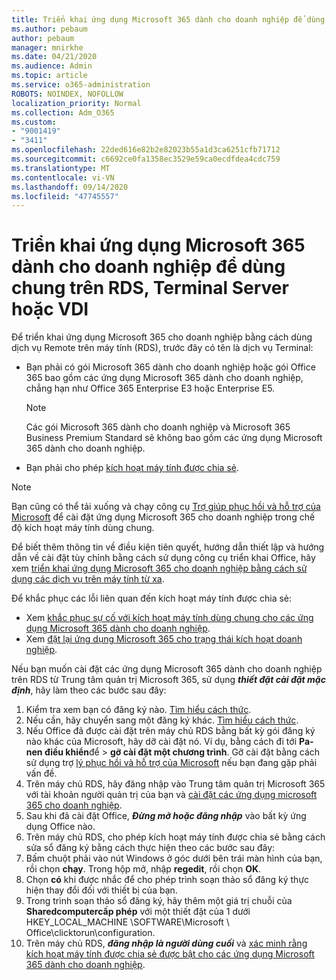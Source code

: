 ```yaml
---
title: Triển khai ứng dụng Microsoft 365 dành cho doanh nghiệp để dùng chung trên RDS, Terminal Server hoặc VDI
ms.author: pebaum
author: pebaum
manager: mnirkhe
ms.date: 04/21/2020
ms.audience: Admin
ms.topic: article
ms.service: o365-administration
ROBOTS: NOINDEX, NOFOLLOW
localization_priority: Normal
ms.collection: Adm_O365
ms.custom:
- "9001419"
- "3411"
ms.openlocfilehash: 22ded616e82b2e82023b55a1d3ca6251cfb71712
ms.sourcegitcommit: c6692ce0fa1358ec3529e59ca0ecdfdea4cdc759
ms.translationtype: MT
ms.contentlocale: vi-VN
ms.lasthandoff: 09/14/2020
ms.locfileid: "47745557"
---
```

# <a name="deploying-microsoft-365-apps-for-enterprise-for-shared-use-on-rds-terminal-server-or-vdi"></a>Triển khai ứng dụng Microsoft 365 dành cho doanh nghiệp để dùng chung trên RDS, Terminal Server hoặc VDI

Để triển khai ứng dụng Microsoft 365 cho doanh nghiệp bằng cách dùng dịch vụ Remote trên máy tính (RDS), trước đây có tên là dịch vụ Terminal:
- Bạn phải có gói Microsoft 365 dành cho doanh nghiệp hoặc gói Office 365 bao gồm các ứng dụng Microsoft 365 dành cho doanh nghiệp, chẳng hạn như Office 365 Enterprise E3 hoặc Enterprise E5.
   > [!NOTE] 
   > Các gói Microsoft 365 dành cho doanh nghiệp và Microsoft 365 Business Premium Standard sẽ không bao gồm các ứng dụng Microsoft 365 dành cho doanh nghiệp.
- Bạn phải cho phép [kích hoạt máy tính được chia sẻ](https://docs.microsoft.com/DeployOffice/overview-shared-computer-activation).

> [!NOTE]
> Bạn cũng có thể tải xuống và chạy công cụ [Trợ giúp phục hồi và hỗ trợ của Microsoft](https://aka.ms/SaRA_OfficeSCA_M365Portal) để cài đặt ứng dụng Microsoft 365 cho doanh nghiệp trong chế độ kích hoạt máy tính dùng chung.

Để biết thêm thông tin về điều kiện tiên quyết, hướng dẫn thiết lập và hướng dẫn về cài đặt tùy chỉnh bằng cách sử dụng công cụ triển khai Office, hãy xem [triển khai ứng dụng Microsoft 365 cho doanh nghiệp bằng cách sử dụng các dịch vụ trên máy tính từ xa](https://docs.microsoft.com/DeployOffice/deploy-microsoft-365-apps-remote-desktop-services).

Để khắc phục các lỗi liên quan đến kích hoạt máy tính được chia sẻ:
- Xem [khắc phục sự cố với kích hoạt máy tính dùng chung cho các ứng dụng Microsoft 365 dành cho doanh nghiệp](https://docs.microsoft.com/DeployOffice/troubleshoot-shared-computer-activation).
- Xem [đặt lại ứng dụng Microsoft 365 cho trạng thái kích hoạt doanh nghiệp](https://go.microsoft.com/fwlink/?linkid=2109218).

Nếu bạn muốn cài đặt các ứng dụng Microsoft 365 dành cho doanh nghiệp trên RDS từ Trung tâm quản trị Microsoft 365, sử dụng ***thiết đặt cài đặt mặc định***, hãy làm theo các bước sau đây:

1.    Kiểm tra xem bạn có đăng ký nào. [Tìm hiểu cách thức](https://docs.microsoft.com/microsoft-365/admin/admin-overview/what-subscription-do-i-have).
2.    Nếu cần, hãy chuyển sang một đăng ký khác. [Tìm hiểu cách thức](https://docs.microsoft.com/microsoft-365/commerce/subscriptions/switch-to-a-different-plan).
3.    Nếu Office đã được cài đặt trên máy chủ RDS bằng bất kỳ gói đăng ký nào khác của Microsoft, hãy dỡ cài đặt nó. Ví dụ, bằng cách đi tới **Pa-nen điều khiển**để  >  **gỡ cài đặt một chương trình**. Gỡ cài đặt bằng cách sử dụng trợ [lý phục hồi và hỗ trợ của Microsoft](https://aka.ms/SARA-OfficeUninstall-Alchemy) nếu bạn đang gặp phải vấn đề.
4.    Trên máy chủ RDS, hãy đăng nhập vào Trung tâm quản trị Microsoft 365 với tài khoản người quản trị của bạn và [cài đặt các ứng dụng microsoft 365 cho doanh nghiệp](https://portal.office.com/OLS/MySoftware.aspx).
5.    Sau khi đã cài đặt Office, ***Đừng mở hoặc đăng nhập*** vào bất kỳ ứng dụng Office nào.
6.    Trên máy chủ RDS, cho phép kích hoạt máy tính được chia sẻ bằng cách sửa sổ đăng ký bằng cách thực hiện theo các bước sau đây:
   1. Bấm chuột phải vào nút Windows ở góc dưới bên trái màn hình của bạn, rồi chọn **chạy**. Trong hộp mở, nhập **regedit**, rồi chọn **OK**.
   2. Chọn **có** khi được nhắc để cho phép trình soạn thảo sổ đăng ký thực hiện thay đổi đối với thiết bị của bạn.
   3. Trong trình soạn thảo sổ đăng ký, hãy thêm một giá trị chuỗi của **Sharedcomputercấp phép** với một thiết đặt của 1 dưới HKEY_LOCAL_MACHINE \SOFTWARE\Microsoft \ Office\clicktorun\configuration.
   4. Trên máy chủ RDS, ***đăng nhập là người dùng cuối*** và [xác minh rằng kích hoạt máy tính được chia sẻ được bật cho các ứng dụng Microsoft 365 dành cho doanh nghiệp](https://docs.microsoft.com/DeployOffice/troubleshoot-shared-computer-activation#verify-that-activation-for-microsoft-365-apps-succeeded).

